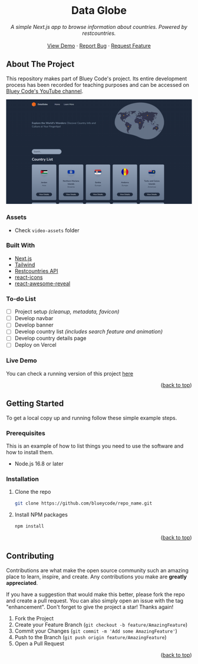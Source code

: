 <!-- Improved compatibility of back to top link: See: https://github.com/othneildrew/Best-README-Template/pull/73 -->
<a name="readme-top"></a>

<br />
<div align="center">
  <h1 align="center">Data Globe</h1>

  <p align="center">
    <em>A simple Next.js app to browse information about countries. Powered by restcountries.</em>
    <br />
    <br />
    <a href="project_demo_link">View Demo</a>
    ·
    <a href="https://github.com/blueycode/repo_name/issues">Report Bug</a>
    ·
    <a href="https://github.com/blueycode/repo_name/issues">Request Feature</a>
  </p>
</div>

<!-- ABOUT THE PROJECT -->
## About The Project


This repository makes part of Bluey Code's project. Its entire development process has been recorded for teaching purposes and can be accessed on <a href="https://www.youtube.com/@blueycode">Bluey Code's YouTube channel</a>.

![Project Overview](video-assets/overview.png)

### Assets

* Check `video-assets` folder

### Built With

* [Next.js](https://nextjs.org/)
* [Tailwind](https://tailwindcss.com/)
* [Restcountries API](https://restcountries.com/)
* [react-icons](https://www.npmjs.com/package/react-icons)
* [react-awesome-reveal](https://www.npmjs.com/package/react-awesome-reveal)

### To-do List

- [ ] Project setup *(cleanup, metadata, favicon)* 
- [ ] Develop navbar
- [ ] Develop banner
- [ ] Develop country list *(includes search feature and animation)*
- [ ] Develop country details page
- [ ] Deploy on Vercel

<!-- LIVE DEMO -->
### Live Demo

You can check a running version of this project <a href="project_demo_link">here</a>

<p align="right">(<a href="#readme-top">back to top</a>)</p>

<!-- GETTING STARTED -->
## Getting Started

To get a local copy up and running follow these simple example steps.

### Prerequisites

This is an example of how to list things you need to use the software and how to install them.

* Node.js 16.8 or later

### Installation

1. Clone the repo
   ```sh
   git clone https://github.com/blueycode/repo_name.git
   ```
2. Install NPM packages
   ```sh
   npm install
   ```

<p align="right">(<a href="#readme-top">back to top</a>)</p>



<!-- CONTRIBUTING -->
## Contributing

Contributions are what make the open source community such an amazing place to learn, inspire, and create. Any contributions you make are **greatly appreciated**.

If you have a suggestion that would make this better, please fork the repo and create a pull request. You can also simply open an issue with the tag "enhancement".
Don't forget to give the project a star! Thanks again!

1. Fork the Project
2. Create your Feature Branch (`git checkout -b feature/AmazingFeature`)
3. Commit your Changes (`git commit -m 'Add some AmazingFeature'`)
4. Push to the Branch (`git push origin feature/AmazingFeature`)
5. Open a Pull Request

<p align="right">(<a href="#readme-top">back to top</a>)</p>